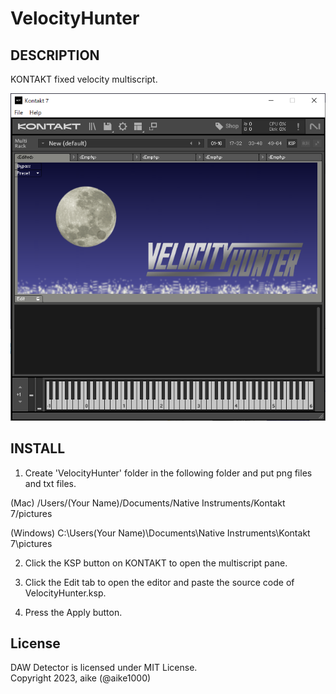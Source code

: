 VelocityHunter
===

## DESCRIPTION

KONTAKT fixed velocity multiscript.

![screenshot](ss.png)

## INSTALL

1. Create 'VelocityHunter' folder in the following folder and put png files and txt files.

  (Mac)
    /Users/(Your Name)/Documents/Native Instruments/Kontakt 7/pictures

  (Windows)
    C:\Users\(Your Name)\Documents\Native Instruments\Kontakt 7\pictures

2. Click the KSP button on KONTAKT to open the multiscript pane.

3. Click the Edit tab to open the editor and paste the source code of VelocityHunter.ksp.

4. Press the Apply button.

## License

DAW Detector is licensed under MIT License.  
Copyright 2023, aike (@aike1000)

